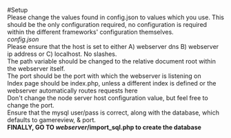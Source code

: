 #Setup
<br>
Please change the values found in config.json to values which you use. This should be the only configuration required, no configuration is required within the different frameworks' configuration themselves.
<br><i>config.json</i>
<br>Please ensure that the host is set to either A) webserver dns B) webserver ip address or C) localhost. No slashes.
<br>The path variable should be changed to the relative document root within the webserver itself.
<br>The port should be the port with which the webserver is listening on
<br>Index page should be index.php, unless a different index is defined or the webserver automatically routes requests here
<br>Don't change the node server host configuration value, but feel free to change the port.
<br>Ensure that the mysql user/pass is correct, along with the database, which defaults to gamereview, & port.
<br><b>FINALLY, GO TO *webserver*/import_sql.php to create the database</b>
